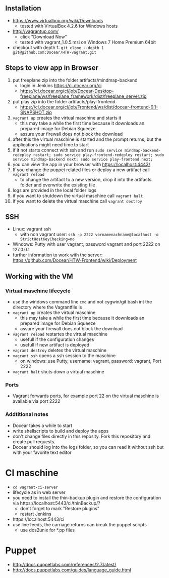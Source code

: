 ## Installation

* https://www.virtualbox.org/wiki/Downloads
    * tested with VirtualBox 4.2.6 for Windows hosts 
* http://vagrantup.com/
     * click "Download Now"
	 * tested with vagrant_1.0.5.msi on Windows 7 Home Premium 64bit
* checkout with depth 1: `git clone --depth 1 git@github.com:Docear/HTW-vagrant.git`

## Steps to view app in Browser
1. put freeplane zip into the folder artifacts/mindmap-backend
    * login in Jenkins https://ci.docear.org/ci
    * https://ci.docear.org/ci/job/Docear-Desktop-freeplane/ws/freeplane_framework/dist/freeplane_server.zip
1. put play zip into the folder artifacts/play-frontend
    * https://ci.docear.org/ci/job/Frontend/ws/dist/docear-frontend-0.1-SNAPSHOT.zip 
1. `vagrant up` creates the virtual maschine and starts it
    * this may take a while the first time because it downloads an prepared image for Debian Squeeze
	* assure your firewall does not block the download
1. after this the virtual maschine is started and the prompt returns, but the applications might need time to start
1. if it not starts connect with ssh and run `sudo service mindmap-backend-redeploy restart; sudo service play-frontend-redeploy restart; sudo service mindmap-backend next; sudo service play-frontend next;`
1. you can view the app in your browser with [https://localhost:4443/](https://localhost:4443/)
2. If you change the puppet related files or deploy a new artifact call `vagrant reload`
    * to change the artifact to a new version, drop it into the artifacts folder and overwrite the existing file
1. logs are provided in the local folder logs
1. if you want to shutdown the virtual maschine call `vagrant halt`
2. if you want to delete the virtual maschine call `vagrant destroy`

## SSH
* Linux: vagrant ssh
    * with non vagrant user: `ssh -p 2222 vornamenachname@localhost -o StrictHostKeyChecking=no`
* Windows: Putty with user vagrant, password vagrant and port 2222 on 127.0.0.1
* further information to work with the server: https://github.com/Docear/HTW-Frontend/wiki/Deployment

## Working with the VM

### Virtual maschine lifecycle

* use the windows command line `cmd` and not cygwin/git bash int the directory where the Vagrantfile is
* `vagrant up` creates the virtual maschine
    * this may take a while the first time because it downloads an prepared image for Debian Squeeze
	* assure your firewall does not block the download
* `vagrant reload` restartes the virtual maschine
    * usefull if the configuration changes
	* usefull if new artifact is deployed
* `vagrant destroy` deletes the virtual maschine
* `vagrant ssh` opens a ssh session to the maschine
    * on windows: use Putty, username: vagrant, password: vagrant, Port 2222
* `vagrant halt` shuts down a virtual maschine

### Ports

* Vagrant forwards ports, for example port 22 on the virtual maschine is available via port 2222



### Addtitional notes

* Docear takes a while to start
* write shellscripts to build and deploy the apps
* don't change files directly in this reposity. Fork this repository and create pull requests.
* Docear should log into the logs folder, so you can read it without ssh but with your favorite text editor

# CI maschine
* `cd vagrant-ci-server`
* lifecycle as in web server
* you need to install the thin-backup plugin and restore the configuration via https://localhost:5443/ci/thinBackup/?
    * don't forget to mark "Restore plugins"
    * restart Jenkins
* https://localhost:5443/ci
* use line  feeds, the carriage returns can break the puppet scripts
    * use dos2unix for *.pp files

# Puppet
* http://docs.puppetlabs.com/references/2.7.latest/
* http://docs.puppetlabs.com/guides/language_guide.html


